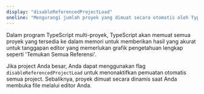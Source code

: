 ```yaml
---
display: "disableReferencedProjectLoad"
oneline: "Mengurangi jumlah proyek yang dimuat secara otomatis oleh TypeScript"
---
```


Dalam program TypeScript multi-proyek, TypeScript akan memuat semua proyek yang tersedia ke dalam memori untuk memberikan hasil yang akurat untuk tanggapan editor yang memerlukan grafik pengetahuan lengkap seperti 'Temukan Semua Referensi'.

Jika project Anda besar, Anda dapat menggunakan flag `disableReferencedProjectLoad` untuk menonaktifkan pemuatan otomatis semua project. Sebaliknya, proyek dimuat secara dinamis saat Anda membuka file melalui editor Anda.
